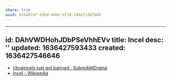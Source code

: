 ```yaml
---
share: true
uuid: 634a87e7-e5bd-44be-bf18-148e712bfbdd
---
```

---
id: DAhVWDHohJDbPSeVhhEVv
title: Incel
desc: ''
updated: 1636427593433
created: 1636427546646
---

* [r/braincels just got banned : SubredditDrama](https://old.reddit.com/r/SubredditDrama/comments/dbfx4c/rbraincels_just_got_banned/)
* [Incel - Wikipedia](https://en.wikipedia.org/wiki/Incel)
